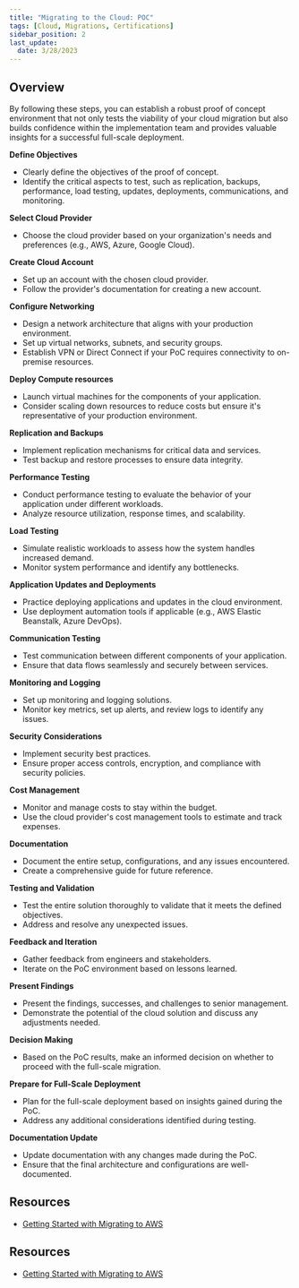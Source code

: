 ```yaml
---
title: "Migrating to the Cloud: POC"
tags: [Cloud, Migrations, Certifications]
sidebar_position: 2
last_update:
  date: 3/28/2023
---
```


## Overview

By following these steps, you can establish a robust proof of concept environment that not only tests the viability of your cloud migration but also builds confidence within the implementation team and provides valuable insights for a successful full-scale deployment.

**Define Objectives**

- Clearly define the objectives of the proof of concept.
- Identify the critical aspects to test, such as replication, backups, performance, load testing, updates, deployments, communications, and monitoring.

**Select Cloud Provider**

- Choose the cloud provider based on your organization's needs and preferences (e.g., AWS, Azure, Google Cloud).

**Create Cloud Account**

- Set up an account with the chosen cloud provider.
- Follow the provider's documentation for creating a new account.

**Configure Networking**

- Design a network architecture that aligns with your production environment.
- Set up virtual networks, subnets, and security groups.
- Establish VPN or Direct Connect if your PoC requires connectivity to on-premise resources.

**Deploy Compute resources**

- Launch virtual machines for the components of your application.
- Consider scaling down resources to reduce costs but ensure it's representative of your production environment.

**Replication and Backups**

- Implement replication mechanisms for critical data and services.
- Test backup and restore processes to ensure data integrity.

**Performance Testing**

- Conduct performance testing to evaluate the behavior of your application under different workloads.
- Analyze resource utilization, response times, and scalability.

**Load Testing**

- Simulate realistic workloads to assess how the system handles increased demand.
- Monitor system performance and identify any bottlenecks.

**Application Updates and Deployments**

- Practice deploying applications and updates in the cloud environment.
- Use deployment automation tools if applicable (e.g., AWS Elastic Beanstalk, Azure DevOps).

**Communication Testing**

- Test communication between different components of your application.
- Ensure that data flows seamlessly and securely between services.

**Monitoring and Logging**

- Set up monitoring and logging solutions.
- Monitor key metrics, set up alerts, and review logs to identify any issues.

**Security Considerations**

- Implement security best practices.
- Ensure proper access controls, encryption, and compliance with security policies.

**Cost Management**

- Monitor and manage costs to stay within the budget.
- Use the cloud provider's cost management tools to estimate and track expenses.

**Documentation**

- Document the entire setup, configurations, and any issues encountered.
- Create a comprehensive guide for future reference.

**Testing and Validation**

- Test the entire solution thoroughly to validate that it meets the defined objectives.
- Address and resolve any unexpected issues.

**Feedback and Iteration**

- Gather feedback from engineers and stakeholders.
- Iterate on the PoC environment based on lessons learned.

**Present Findings**

- Present the findings, successes, and challenges to senior management.
- Demonstrate the potential of the cloud solution and discuss any adjustments needed.

**Decision Making**

- Based on the PoC results, make an informed decision on whether to proceed with the full-scale migration.

**Prepare for Full-Scale Deployment**

- Plan for the full-scale deployment based on insights gained during the PoC.
- Address any additional considerations identified during testing.

**Documentation Update**

- Update documentation with any changes made during the PoC.
- Ensure that the final architecture and configurations are well-documented.

## Resources 

- [Getting Started with Migrating to AWS](https://cloudacademy.com/learning-paths/cloud-academy-getting-started-with-migrating-to-aws-125/)


## Resources 

- [Getting Started with Migrating to AWS](https://cloudacademy.com/learning-paths/cloud-academy-getting-started-with-migrating-to-aws-125/)